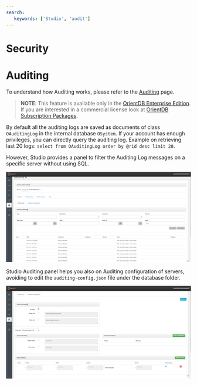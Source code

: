 ```yaml
---
search:
   keywords: ['Studio', 'audit']
---
```


# Security

# Auditing

To understand how Auditing works, please refer to the [Auditing](./Auditing.md) page.

>**NOTE**: This feature is available only in the [OrientDB Enterprise Edition](http://orientdb.com/orientdb-enterprise). If you are interested in a commercial license look at [OrientDB Subscription Packages](http://orientdb.com/support).

By default all the auditing logs are saved as documents of class `OAuditingLog` in the internal database `OSystem`. If your account has enough privileges, you can directly query the auditing log. Example on retrieving last 20 logs: `select from OAuditingLog order by @rid desc limit 20`. 

However, Studio provides a panel to filter the Auditing Log messages on a specific server without using SQL.

![](./images/studio-auditing-log.png)

Studio Auditing panel helps you also on Auditing configuration of servers, avoiding to edit the `auditing-config.json` file under the database folder.

![](./images/studio-auditing-configuration.png)




